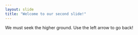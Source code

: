 ```yaml
---
layout: slide
title: "Welcome to our second slide!"
---
```

We must seek the higher ground.
Use the left arrow to go back!
